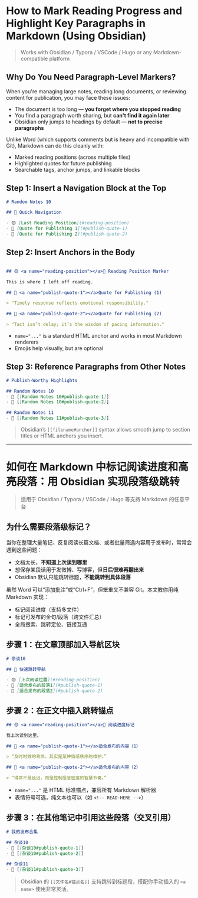 # How to Mark Reading Progress and Highlight Key Paragraphs in Markdown (Using Obsidian)

> Works with Obsidian / Typora / VSCode / Hugo or any Markdown-compatible platform

## Why Do You Need Paragraph-Level Markers?

When you're managing large notes, reading long documents, or reviewing content for publication, you may face these issues:

- The document is too long — **you forget where you stopped reading**
- You find a paragraph worth sharing, but **can't find it again later**
- Obsidian only jumps to headings by default — **not to precise paragraphs**

Unlike Word (which supports comments but is heavy and incompatible with Git), Markdown can do this cleanly with:

- Marked reading positions (across multiple files)
- Highlighted quotes for future publishing
- Searchable tags, anchor jumps, and linkable blocks

## Step 1: Insert a Navigation Block at the Top

```markdown
# Random Notes 10

## 🔖 Quick Navigation

- 🟡 [Last Reading Position](#reading-position)
- 📌 [Quote for Publishing 1](#publish-quote-1)
- 📌 [Quote for Publishing 2](#publish-quote-2)
```

## Step 2: Insert Anchors in the Body

```markdown

## 🟡 <a name="reading-position"></a>🔖 Reading Position Marker

This is where I left off reading.
```

```markdown
## 📌 <a name="publish-quote-1"></a>Quote for Publishing (1)

> "Timely response reflects emotional responsibility."
```

```markdown
## 📌 <a name="publish-quote-2"></a>Quote for Publishing (2)

> "Tact isn’t delay; it’s the wisdom of pacing information."
```

- `name="..."` is a standard HTML anchor and works in most Markdown renderers
- Emojis help visually, but are optional

## Step 3: Reference Paragraphs from Other Notes

```markdown
# Publish-Worthy Highlights

## Random Notes 10
- 📌 [[Random Notes 10#publish-quote-1]]
- 📌 [[Random Notes 10#publish-quote-2]]

## Random Notes 11
- 📌 [[Random Notes 11#publish-quote-3]]
```

> Obsidian’s `[[filename#anchor]]` syntax allows smooth jump to section titles or HTML anchors you insert.

---

# 如何在 Markdown 中标记阅读进度和高亮段落：用 Obsidian 实现段落级跳转

> 适用于 Obsidian / Typora / VSCode / Hugo 等支持 Markdown 的任意平台

## 为什么需要段落级标记？

当你在整理大量笔记、反复阅读长篇文档、或者批量筛选内容用于发布时，常常会遇到这些问题：

- 文档太长，**不知道上次读到哪里**
- 想保存某段话用于发微博、写博客，但**日后很难再翻出来**
- Obsidian 默认只能跳转标题，**不能跳转到具体段落**

虽然 Word 可以“添加批注”或“Ctrl+F”，但笨重又不兼容 Git。本文教你用纯 Markdown 实现：

- 标记阅读进度（支持多文件）
- 标记可发布的金句/段落（跨文件汇总）
- 全局搜索、跳转定位、链接互通

## 步骤 1：在文章顶部加入导航区块

```markdown
# 杂谈10

## 🔖 快速跳转导航

- 🟡 [上次阅读位置](#reading-position)
- 📌 [适合发布的段落1](#publish-quote-1)
- 📌 [适合发布的段落2](#publish-quote-2)
```

## 步骤 2：在正文中插入跳转锚点

```markdown
## 🟡 <a name="reading-position"></a>🔖 阅读进度标记

我上次读到这里。
```

```markdown
## 📌 <a name="publish-quote-1"></a>适合发布的内容（1）

> “及时时效的背后，其实是某种情感秩序的维护。”
```

```markdown
## 📌 <a name="publish-quote-2"></a>适合发布的内容（2）

> “得体不是延迟，而是控制信息密度的智慧节奏。”
```

- `name="..."` 是 HTML 标准锚点，兼容所有 Markdown 解析器
- 表情符号可选，纯文本也可以（如 `<!-- READ-HERE -->`）

## 步骤 3：在其他笔记中引用这些段落（交叉引用）

```markdown
# 我的发布合集

## 杂谈10
- 📌 [[杂谈10#publish-quote-1]]
- 📌 [[杂谈10#publish-quote-2]]

## 杂谈11
- 📌 [[杂谈11#publish-quote-3]]
```

> Obsidian 的 `[[文件名#锚点名]]` 支持跳转到标题段，搭配你手动插入的 `<a name>` 使用非常灵活。
